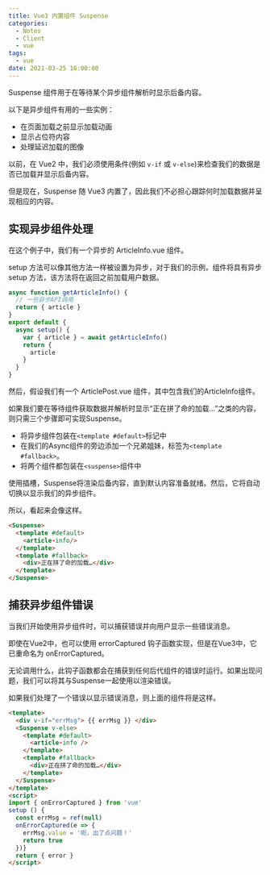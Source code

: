 ```yaml
---
title: Vue3 内置组件 Suspense
categories:
  - Notes
  - Client
  - vue
tags:
  - vue
date: 2021-03-25 16:00:00
---
```


Suspense 组件用于在等待某个异步组件解析时显示后备内容。

以下是异步组件有用的一些实例：

- 在页面加载之前显示加载动画
- 显示占位符内容
- 处理延迟加载的图像

以前，在 Vue2 中，我们必须使用条件(例如 `v-if` 或 `v-else`)来检查我们的数据是否已加载并显示后备内容。

但是现在，Suspense 随 Vue3 内置了，因此我们不必担心跟踪何时加载数据并呈现相应的内容。

<!-- more -->

## 实现异步组件处理

在这个例子中，我们有一个异步的 ArticleInfo.vue 组件。

setup 方法可以像其他方法一样被设置为异步，对于我们的示例，组件将具有异步 setup 方法，该方法将在返回之前加载用户数据。

~~~js
async function getArticleInfo() {
  // 一些异步API调用
  return { article }
}
export default {
  async setup() {
    var { article } = await getArticleInfo()
    return {
      article
    }
  }
}
~~~

然后，假设我们有一个 ArticlePost.vue 组件，其中包含我们的ArticleInfo组件。

如果我们要在等待组件获取数据并解析时显示“正在拼了命的加载…”之类的内容，则只需三个步骤即可实现Suspense。

- 将异步组件包装在`<template #default>`标记中
- 在我们的Async组件的旁边添加一个兄弟姐妹，标签为`<template #fallback>`。
- 将两个组件都包装在`<suspense>`组件中

使用插槽，Suspense将渲染后备内容，直到默认内容准备就绪。然后，它将自动切换以显示我们的异步组件。

所以，看起来会像这样。

~~~html
<Suspense>
  <template #default>
    <article-info/>
  </template>
  <template #fallback>
    <div>正在拼了命的加载…</div>
  </template>
</Suspense>
~~~

## 捕获异步组件错误

当我们开始使用异步组件时，可以捕获错误并向用户显示一些错误消息。

即使在Vue2中，也可以使用 errorCaptured 钩子函数实现，但是在Vue3中，它已重命名为 onErrorCaptured。

无论调用什么，此钩子函数都会在捕获到任何后代组件的错误时运行。如果出现问题，我们可以将其与Suspense一起使用以渲染错误。

如果我们处理了一个错误以显示错误消息，则上面的组件将是这样。

~~~html
<template>
  <div v-if="errMsg"> {{ errMsg }} </div>
  <Suspense v-else>
    <template #default>
      <article-info />
    </template>
    <template #fallback>
      <div>正在拼了命的加载…</div>
    </template>
  </Suspense>
</template>
<script>
import { onErrorCaptured } from 'vue'
setup () {
  const errMsg = ref(null)
  onErrorCaptured(e => {
    errMsg.value = '呃，出了点问题！'
    return true
  })}
  return { error }
</script>
~~~
